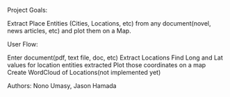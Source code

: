 Project Goals:

Extract Place Entities (Cities, Locations, etc) from any document(novel, news articles, etc) and plot them on a Map.

User Flow:

Enter document(pdf, text file, doc, etc)
Extract Locations
Find Long and Lat values for location entities extracted
Plot those coordinates on a map
Create WordCloud of Locations(not implemented yet)


Authors: Nono Umasy, Jason Hamada
